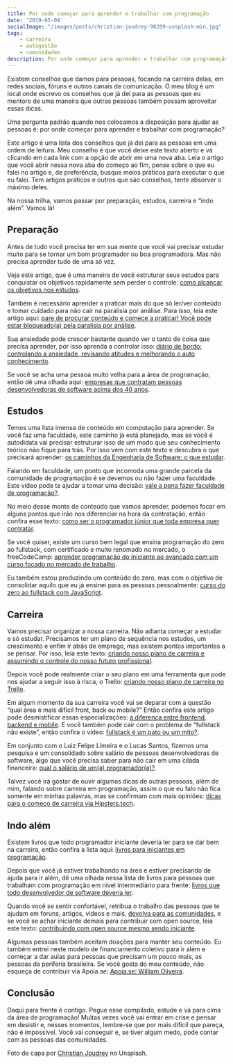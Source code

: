 ```yaml
---
title: Por onde começar para aprender e trabalhar com programação
date: '2019-05-04'
socialImage: "/images/posts/christian-joudrey-90289-unsplash-min.jpg"
tags:
    - carreira
    - autogestão
    - comunidades
description: Por onde começar para aprender e trabalhar com programação é uma pergunta clássica. Neste artigo temos um caminho das pedras do que fazer, para onde ir, o que estudar e como ir além.
---
```

Existem conselhos que damos para pessoas, focando na carreira delas, em redes sociais, fóruns e outros canais de comunicação. O meu blog é um local onde escrevo os conselhos que já dei para as pessoas que eu mentoro de uma maneira que outras pessoas também possam aproveitar essas dicas.

Uma pergunta padrão quando nos colocamos a disposição para ajudar as pessoas é: por onde começar para aprender e trabalhar com programação?

Este artigo é uma lista dos conselhos que já dei para as pessoas em uma ordem de leitura. Meu conselho é que você deixe este texto aberto e vá clicando em cada link com a opção de abrir em uma nova aba. Leia o artigo que você abrir nessa nova aba do começo ao fim, pense sobre o que eu falei no artigo e, de preferência, busque meios práticos para executar o que eu falei. Tem artigos práticos e outros que são conselhos, tente absorver o máximo deles.

Na nossa trilha, vamos passar por preparação, estudos, carreira e “indo além”. Vamos lá!

## Preparação

Antes de tudo você precisa ter em sua mente que você vai precisar estudar muito para se tornar um bom programador ou boa programadora. Mas não precisa aprender tudo de uma só vez.

Veja este artigo, que é uma maneira de você estruturar seus estudos para conquistar os objetivos rapidamente sem perder o controle: [como alcançar os objetivos nos estudos](/posts/como-alcancar-objetivos-rapidamente-nos-estudos/).

Também é necessário aprender a praticar mais do que só ler/ver conteúdo e tomar cuidado para não cair na paralisia por análise. Para isso, leia este artigo aqui: [pare de procurar conteúdo e comece a praticar! Você pode estar bloqueado(a) pela paralisia por análise](/posts/pare-de-procurar-conteúdo-e-comece-a-praticar-você-pode-estar-bloqueado-pela-paralisia-por-análise/).

Sua ansiedade pode crescer bastante quando ver o tanto de coisa que precisa aprender, por isso aprenda a controlar isso: [diário de bordo: controlando a ansiedade, revisando atitudes e melhorando o auto conhecimento](/posts/diário-de-bordo-controlando-a-ansiedade-revisando-atitudes-e-melhorarando-o-auto-conhecimento/).

Se você se acha uma pessoa muito velha para a área de programação, então dê uma olhada aqui: [empresas que contratam pessoas desenvolvedoras de software acima dos 40 anos](/posts/empresas-que-contratam-pessoas-desenvolvedoras-de-software-acima-dos-40-anos/).

## Estudos

Temos uma lista imensa de conteúdo em computação para aprender. Se você faz uma faculdade, este caminho já está planejado, mas se você é autodidata vai precisar estruturar isso de um modo que seu conhecimento teórico não fique para trás. Por isso vem com este texto e descubra o que precisará aprender: [os caminhos da Engenharia de Software: o que estudar](/posts/os-caminhos-da-engenharia-de-software-o-que-estudar/).

Falando em faculdade, um ponto que incomoda uma grande parcela da comunidade de programação é se devemos ou não fazer uma faculdade. Este vídeo pode te ajudar a tomar uma decisão: [vale a pena fazer faculdade de programação?](https://www.youtube.com/watch?v=DukhWWWzi18).

No meio desse monte de conteúdo que vamos aprender, podemos focar em alguns pontos que irão nos diferenciar na hora da contratação, então confira esse texto: [como ser o programador júnior que toda empresa quer contratar](/posts/como-ser-o-programador-junior-que-toda-empresa-quer-contratar/).

Se você quiser, existe um curso bem legal que ensina programação do zero ao fullstack, com certificado e muito renomado no mercado, o freeCodeCamp: [aprender programação do iniciante ao avançado com um curso focado no mercado de trabalho](/posts/aprender-programação-do-iniciante-ao-avançado-com-um-curso-focado-no-mercado-de-trabalho/).

Eu também estou produzindo um conteúdo do zero, mas com o objetivo de consolidar aquilo que eu já ensinei para as pessoas pessoalmente: [curso do zero ao fullstack com JavaScript](/curso/do-zero-ao-fullstack-com-nodejs-bancos-de-dados-express-e-react/).

## Carreira

Vamos precisar organizar a nossa carreira. Não adianta começar a estudar e só estudar. Precisamos ter um plano de sequência nos estudos, um crescimento e enfim ir atrás de emprego, mas existem pontos importantes a se pensar. Por isso, leia este texto: [criando nosso plano de carreira e assumindo o controle do nosso futuro profissional](/posts/criando-nosso-plano-de-carreira-e-assumindo-o-controle-do-nosso-futuro-profissional/).

Depois você pode realmente criar o seu plano em uma ferramenta que pode nos ajudar a seguir isso à risca, o Trello: [criando nosso plano de carreira no Trello](/posts/criando-nosso-plano-de-carreira-no-trello/).

Em algum momento da sua carreira você vai se deparar com a questão “qual área é mais difícil front, back ou mobile?” Então confira este artigo pode desmistificar essas especializações: [a diferença entre frontend, backend e mobile](/posts/a-diferença-entre-frontend-backend-e-mobile/). E você também pode cair com o problema de “fullstack não existe”, então confira o vídeo: [fullstack é um pato ou um mito?](https://www.youtube.com/watch?v=ktO73Gwk3t4).

Em conjunto com o Luiz Felipe Limeira e o Lucas Santos, fizemos uma pesquisa e um consolidado sobre salário de pessoas desenvolvedoras de software, algo que você precisa saber para não cair em uma cilada financeira: [qual o salário de um(a) programador(a)?](https://www.youtube.com/watch?v=j8GenNjjrvw).

Talvez você irá gostar de ouvir algumas dicas de outras pessoas, além de mim, falando sobre carreira em programação, assim o que eu falo não fica somente em minhas palavras, mas se confirmam com mais opiniões: [dicas para o começo de carreira via Hipsters.tech](/posts/participa%C3%A7%C3%A3o-especial-no-hipsters-tech/).

## Indo além

Existem livros que todo programador iniciante deveria ler para se dar bem na carreira, então confira a lista aqui: [livros para iniciantes em programação](/posts/livros-que-todo-programador-iniciante-deveria-ler/).

Depois que você já estiver trabalhando na área e estiver precisando de ajuda para ir além, dê uma olhada nessa lista de livros para pessoas que trabalham com programação em nível intermediário para frente: [livros que todo desenvolvedor de software deveria ler](/posts/Livros-que-todo-desenvolvedor-de-software-deveria-ler/).

Quando você se sentir confortável, retribua o trabalho das pessoas que te ajudam em foruns, artigos, vídeos e mais, [devolva para as comunidades](/posts/Devolva-para-as-comunidades/), e se você se achar iniciante demais para contribuir com open source, leia este texto: [contribuindo com open source mesmo sendo iniciante](/posts/contribuindo-para-projetos-open-source-no-github-mesmo-sendo-iniciante/).

Algumas pessoas também aceitam doações para manter seu conteúdo. Eu também entrei neste modelo de financiamento coletivo para ir além e começar a dar aulas para pessoas que precisam um pouco mais, as pessoas da periferia brasileira. Se você gosta do meu conteúdo, não esqueça de contribuir via Apoia.se: [Apoia.se: William Oliveira](https://apoia.se/uillaz).

## Conclusão

Daqui para frente é contigo. Pegue esse compilado, estude e vá para cima da área de programação! Muitas vezes você vai entrar em crise e pensar em desistir e, nesses momentos, lembre-se que por mais difícil que pareça, não é impossível. Você vai conseguir e, se tiver algum medo, pode contar com as pessoas das comunidades.

Foto de capa por [Christian Joudrey](https://unsplash.com/photos/aO_jMXTduUE) no Unsplash.